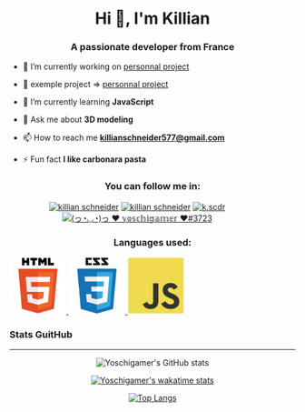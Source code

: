 <h1 align="center">Hi 👋, I'm Killian</h1>
<h3 align="center">A passionate developer from France</h3>

- 🔭 I’m currently working on [personnal project](https://yoschigamer.github.io/terminal_en_HTML/) 

- 🦾 exemple project => [personnal project](https://yoschigamer.github.io/popup/)

- 🌱 I’m currently learning **JavaScript**

- 💬 Ask me about **3D modeling**

- 📫 How to reach me **killianschneider577@gmail.com**

- ⚡ Fun fact **I like carbonara pasta**

<section>
    <h3 align="center">You can follow me in:</h3>
    <div style="width: 450px;">
        <p align="center"><a href="https://codepen.io/killian schneider" target="blank"><img id="res" style="width: 100px; height: 100px;" align="center" src="https://raw.githubusercontent.com/rahuldkjain/github-profile-readme-generator/master/src/images/icons/Social/codepen.svg" alt="killian schneider" height="30" width="40" /></a>
            <a href="https://fb.com/killian schneider" target="blank"><img id="res" style="width: 100px; height: 100px;" align="center" src="https://raw.githubusercontent.com/rahuldkjain/github-profile-readme-generator/master/src/images/icons/Social/facebook.svg" alt="killian schneider" height="30" width="40" /></a>
            <a href="https://instagram.com/k.scdr" target="blank"><img id="res" style=" width: 100px; height: 100px;" align="center" src="https://raw.githubusercontent.com/rahuldkjain/github-profile-readme-generator/master/src/images/icons/Social/instagram.svg" alt="k.scdr" height="30" width="40" /></a>
            <a href="https://discord.gg/(っ◔◡◔)っ ♥ 𝕪𝕠𝕤𝕔𝕙𝕚𝕘𝕒𝕞𝕖𝕣 ♥#3723" target="blank"><img id="res" style="width: 100px; height: 100px;"align="center" src="https://raw.githubusercontent.com/rahuldkjain/github-profile-readme-generator/master/src/images/icons/Social/discord.svg" alt="(っ◔◡◔)っ ♥ 𝕪𝕠𝕤𝕔𝕙𝕚𝕘𝕒𝕞𝕖𝕣 ♥#3723" height="30" width="40" /></a>
            </p>
    </div>
</section>

<section>
    <p align="center"> 
        <div margin-bottom: 100px;">
            <h3 align="center">Languages used:</h3>
            <div>
                <a href="https://www.w3.org/html/" target="_blank" rel="noreferrer"> <img id="pr" style="width: 100px; height: 100px;" src="https://raw.githubusercontent.com/devicons/devicon/master/icons/html5/html5-original-wordmark.svg" alt="html5" width="40" height="40"/> </a> 
                <a href="https://www.w3schools.com/css/" target="_blank" rel="noreferrer"> <img id="pr" style="width: 100px; height: 100px;" src="https://raw.githubusercontent.com/devicons/devicon/master/icons/css3/css3-original-wordmark.svg" alt="css3" width="40" height="40"/> </a> 
                <a href="https://developer.mozilla.org/en-US/docs/Web/JavaScript" target="_blank" rel="noreferrer"> <img id="pr" style="width: 100px; height: 100px;" src="https://raw.githubusercontent.com/devicons/devicon/master/icons/javascript/javascript-original.svg" alt="javascript" width="40" height="40"/> </a> 
            </div>
        </div>

### Stats GuitHub
---
<p align="center"><img src="https://github-readme-stats.vercel.app/api?username=Yoschigamer&amp;show_icons=true&amp;theme=radical" alt="Yoschigamer&#39;s GitHub stats"></p>

<p align="center"><a href="https://github.com/anuraghazra/github-readme-stats"><img src="https://github-readme-stats.vercel.app/api/wakatime?username=Yoschigamer" alt="Yoschigamer&#39;s wakatime stats"></a></p>

<p align="center"><a href="https://github.com/anuraghazra/github-readme-stats"><img src="https://github-readme-stats.vercel.app/api/top-langs/?username=Yoschigamer&amp;layout=compact" alt="Top Langs"></a></p>
